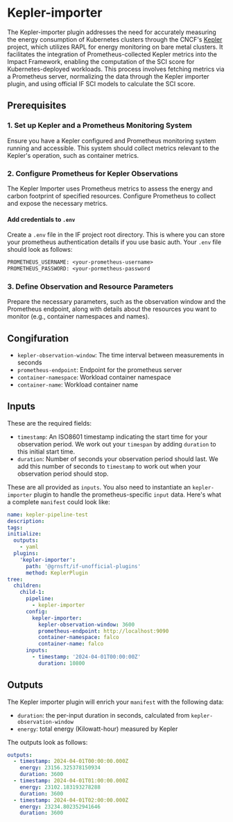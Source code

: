 # Kepler-importer

The Kepler-importer plugin addresses the need for accurately measuring the energy consumption of Kubernetes clusters through the CNCF's [Kepler](https://github.com/sustainable-computing-io/kepler) project, which utilizes RAPL for energy monitoring on bare metal clusters. It facilitates the integration of Prometheus-collected Kepler metrics into the Impact Framework, enabling the computation of the SCI score for Kubernetes-deployed workloads. This process involves fetching metrics via a Prometheus server, normalizing the data through the Kepler importer plugin, and using official IF SCI models to calculate the SCI score.

## Prerequisites

### 1. Set up Kepler and a Prometheus Monitoring System

Ensure you have a Kepler configured and Prometheus monitoring system running and accessible. This system should collect metrics relevant to the Kepler's operation, such as container metrics.

### 2. Configure Prometheus for Kepler Observations

The Kepler Importer uses Prometheus metrics to assess the energy and carbon footprint of specified resources. Configure Prometheus to collect and expose the necessary metrics.

#### Add credentials to `.env`

Create a `.env` file in the IF project root directory. This is where you can store your prometheus authentication details if you use basic auth. Your `.env` file should look as follows:

```txt
PROMETHEUS_USERNAME: <your-prometheus-username>
PROMETHEUS_PASSWORD: <your-pormetheus-password
```

### 3. Define Observation and Resource Parameters

Prepare the necessary parameters, such as the observation window and the Prometheus endpoint, along with details about the resources you want to monitor (e.g., container namespaces and names).

## Congifuration

- `kepler-observation-window`: The time interval between measurements in seconds
- `prometheus-endpoint`: Endpoint for the prometheus server
- `container-namespace`: Workload container namespace
- `container-name`: Workload container name

## Inputs

These are the required fields:

- `timestamp`: An ISO8601 timestamp indicating the start time for your observation period. We work out your `timespan` by adding `duration` to this initial start time.
- `duration`: Number of seconds your observation period should last. We add this number of seconds to `timestamp` to work out when your observation period should stop.

These are all provided as `inputs`. You also need to instantiate an `kepler-importer` plugin to handle the prometheus-specific `input` data. Here's what a complete `manifest` could look like:

```yaml
name: kepler-pipeline-test
description:
tags:
initialize:
  outputs:
    - yaml
  plugins:
    'kepler-importer':
      path: '@grnsft/if-unofficial-plugins'
      method: KeplerPlugin
tree:
  children:
    child-1:
      pipeline:
        - kepler-importer
      config:
        kepler-importer:
          kepler-observation-window: 3600
          prometheus-endpoint: http://localhost:9090
          container-namespace: falco
          container-name: falco
      inputs:
        - timestamp: '2024-04-01T00:00:00Z'
          duration: 10800
```

## Outputs

The Kepler importer plugin will enrich your `manifest` with the following data:

- `duration`: the per-input duration in seconds, calculated from `kepler-observation-window`
- `energy`: total energy (Kilowatt-hour) measured by Kepler

The outputs look as follows:

```yaml
outputs:
  - timestamp: 2024-04-01T00:00:00.000Z
    energy: 23156.325378150934
    duration: 3600
  - timestamp: 2024-04-01T01:00:00.000Z
    energy: 23102.183193278288
    duration: 3600
  - timestamp: 2024-04-01T02:00:00.000Z
    energy: 23234.802352941646
    duration: 3600
```
